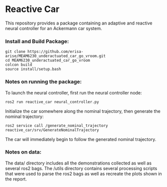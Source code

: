 Reactive Car
=============

This repository provides a package containing an adaptive and reactive neural controller for an Ackermann car system.

### Install and Build Package:
```
git clone https://github.com/erisa-arise/MEAM6230_underactuated_car_go_vroom.git
cd MEAM6230_underactuated_car_go_vroom
colcon build
source install/setup.bash
```

### Notes on running the package:
To launch the neural controller, first run the neural controller node:

```
ros2 run reactive_car neural_controller.py
```

Initialize the car somewhere along the nominal trajectory, then generate the nominal trajectory:

```
ros2 service call /generate_nominal_trajectory reactive_car/srv/GenerateNominalTrajectory
```

The car will immediately begin to follow the generated nominal trajectory.


### Notes on data:
The data/ directory includes all the demonstrations collected as well as several ros2 bags. The /utils directory contains several processing scripts that were used to parse the ros2 bags as well as recreate the plots shown in the report.
